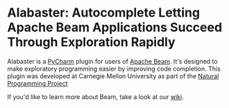 # Alabaster: Autocomplete Letting Apache Beam Applications Succeed Through Exploration Rapidly
Alabaster is a [PyCharm](https://www.jetbrains.com/pycharm/) plugin for users of [Apache Beam](https://beam.apache.org/). It's designed to make exploratory programming easier by improving code completion. This plugin was developed at Carnegie Mellon University as part of the [Natural Programming Project](http://www.cs.cmu.edu/~NatProg/)

If you'd like to learn more about Beam, take a look at our [wiki](https://github.com/fvoichick/alabaster/wiki).
